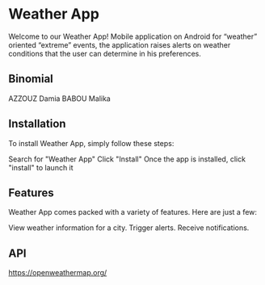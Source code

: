# Weather App
Welcome to our Weather App! 
Mobile application on Android for “weather” oriented “extreme” events, the application raises alerts on weather conditions that the user can determine in his preferences.

## Binomial

AZZOUZ Damia
BABOU Malika

## Installation
To install Weather App, simply follow these steps:

Search for "Weather App"
Click "Install"
Once the app is installed, click "install" to launch it

## Features
Weather App comes packed with a variety of features. Here are just a few:

View weather information for a city.
Trigger alerts.
Receive notifications.

## API

https://openweathermap.org/









